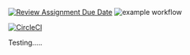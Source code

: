 [![Review Assignment Due Date](https://classroom.github.com/assets/deadline-readme-button-24ddc0f5d75046c5622901739e7c5dd533143b0c8e959d652212380cedb1ea36.svg)](https://classroom.github.com/a/BEwf2YmX)
![example workflow](https://github.com/cpit252/lab-3-TareqB1/actions/workflows/classroom.yml/badge.svg)

[![CircleCI](https://dl.circleci.com/status-badge/img/gh/TareqB1/lab-03-vid/tree/main.svg?style=svg)](https://dl.circleci.com/status-badge/redirect/gh/TareqB1/lab-03-vid/tree/main)

Testing.....